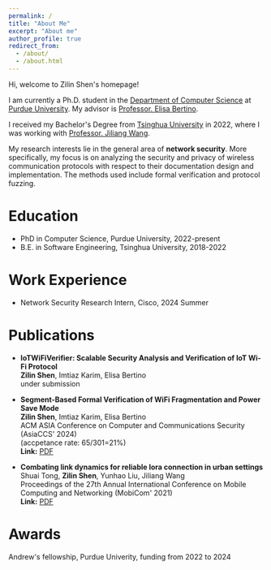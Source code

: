 ```yaml
---
permalink: /
title: "About Me"
excerpt: "About me"
author_profile: true
redirect_from: 
  - /about/
  - /about.html
---
```


Hi, welcome to Zilin Shen's homepage!

I am currently a Ph.D. student in the [Department of Computer Science](https://www.cs.purdue.edu/) at [Purdue University](https://www.purdue.edu/). My advisor is [Professor. Elisa Bertino](https://www.cs.purdue.edu/homes/bertino/).


I received my Bachelor's Degree from [Tsinghua University](https://www.tsinghua.edu.cn/en/) in 2022, where I was working with [Professor. Jiliang Wang](http://tns.thss.tsinghua.edu.cn/~jiliang/).

My research interests lie in the general area of **network security**. More specifically, my focus is on analyzing the security and privacy of wireless communication protocols with respect to their documentation design and implementation. The methods used include formal verification and protocol fuzzing. 


Education
======
- PhD in Computer Science, Purdue University, 2022-present
- B.E. in Software Engineering, Tsinghua University, 2018-2022

Work Experience
======
- Network Security Research Intern, Cisco, 2024 Summer

Publications
======
- **IoTWiFiVerifier: Scalable Security Analysis and Verification of IoT Wi-Fi Protocol** <br>
  **Zilin Shen**, Imtiaz Karim, Elisa Bertino <br>
   under submission <br>


- **Segment-Based Formal Verification of WiFi Fragmentation and Power Save Mode** <br>
  **Zilin Shen**, Imtiaz Karim, Elisa Bertino <br>
   ACM ASIA Conference on Computer and Communications Security (AsiaCCS' 2024) <br>
   (accpetance rate: 65/301=21%) <br> 
  **Link:** [PDF](https://arxiv.org/pdf/2312.07877.pdf)

- **Combating link dynamics for reliable lora connection in urban settings** <br>
  Shuai Tong, **Zilin Shen**, Yunhao Liu, Jiliang Wang <br> 
  Proceedings of the 27th Annual International Conference on Mobile Computing and Networking (MobiCom' 2021) <br> 
  **Link:** [PDF](https://dl.acm.org/doi/pdf/10.1145/3447993.3483250)


Awards 
======
Andrew's fellowship, Purdue Univerity, funding from 2022 to 2024

<!-- Getting started
======
1. Register a GitHub account if you don't have one and confirm your e-mail (required!)
1. Fork [this repository](https://github.com/academicpages/academicpages.github.io) by clicking the "fork" button in the top right. 
1. Go to the repository's settings (rightmost item in the tabs that start with "Code", should be below "Unwatch"). Rename the repository "[your GitHub username].github.io", which will also be your website's URL.
1. Set site-wide configuration and create content & metadata (see below -- also see [this set of diffs](http://archive.is/3TPas) showing what files were changed to set up [an example site](https://getorg-testacct.github.io) for a user with the username "getorg-testacct")
1. Upload any files (like PDFs, .zip files, etc.) to the files/ directory. They will appear at https://[your GitHub username].github.io/files/example.pdf.  
1. Check status by going to the repository settings, in the "GitHub pages" section

Site-wide configuration
------
The main configuration file for the site is in the base directory in [_config.yml](https://github.com/academicpages/academicpages.github.io/blob/master/_config.yml), which defines the content in the sidebars and other site-wide features. You will need to replace the default variables with ones about yourself and your site's github repository. The configuration file for the top menu is in [_data/navigation.yml](https://github.com/academicpages/academicpages.github.io/blob/master/_data/navigation.yml). For example, if you don't have a portfolio or blog posts, you can remove those items from that navigation.yml file to remove them from the header. 

Create content & metadata
------
For site content, there is one markdown file for each type of content, which are stored in directories like _publications, _talks, _posts, _teaching, or _pages. For example, each talk is a markdown file in the [_talks directory](https://github.com/academicpages/academicpages.github.io/tree/master/_talks). At the top of each markdown file is structured data in YAML about the talk, which the theme will parse to do lots of cool stuff. The same structured data about a talk is used to generate the list of talks on the [Talks page](https://academicpages.github.io/talks), each [individual page](https://academicpages.github.io/talks/2012-03-01-talk-1) for specific talks, the talks section for the [CV page](https://academicpages.github.io/cv), and the [map of places you've given a talk](https://academicpages.github.io/talkmap.html) (if you run this [python file](https://github.com/academicpages/academicpages.github.io/blob/master/talkmap.py) or [Jupyter notebook](https://github.com/academicpages/academicpages.github.io/blob/master/talkmap.ipynb), which creates the HTML for the map based on the contents of the _talks directory).

**Markdown generator**

I have also created [a set of Jupyter notebooks](https://github.com/academicpages/academicpages.github.io/tree/master/markdown_generator
) that converts a CSV containing structured data about talks or presentations into individual markdown files that will be properly formatted for the academicpages template. The sample CSVs in that directory are the ones I used to create my own personal website at stuartgeiger.com. My usual workflow is that I keep a spreadsheet of my publications and talks, then run the code in these notebooks to generate the markdown files, then commit and push them to the GitHub repository.

How to edit your site's GitHub repository
------
Many people use a git client to create files on their local computer and then push them to GitHub's servers. If you are not familiar with git, you can directly edit these configuration and markdown files directly in the github.com interface. Navigate to a file (like [this one](https://github.com/academicpages/academicpages.github.io/blob/master/_talks/2012-03-01-talk-1.md) and click the pencil icon in the top right of the content preview (to the right of the "Raw | Blame | History" buttons). You can delete a file by clicking the trashcan icon to the right of the pencil icon. You can also create new files or upload files by navigating to a directory and clicking the "Create new file" or "Upload files" buttons. 

Example: editing a markdown file for a talk
![Editing a markdown file for a talk](/images/editing-talk.png)

For more info
------
More info about configuring academicpages can be found in [the guide](https://academicpages.github.io/markdown/). The [guides for the Minimal Mistakes theme](https://mmistakes.github.io/minimal-mistakes/docs/configuration/) (which this theme was forked from) might also be helpful. -->
